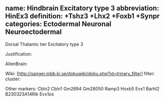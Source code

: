 name: Hindbrain Excitatory type 3
abbreviation: HinEx3
definition: +Tshz3 +Lhx2 +Foxb1 +Synpr
categories: Ectodermal Neuronal Neuroectodermal
---

Dorsal Thalamic tier Excitatory type 3

Justification:


AllenBrain:


Wiki:
[http://sanger.mbb.ki.se/dokuwiki/doku.php?id=trinary_filter] filter: 
cluster: 

Other markers:
Cbln2
Cbln1
Gm2694
Gm28050
Ramp3
Hoxb5
Evx1
Barhl2
B230323A14Rik
Evx1os